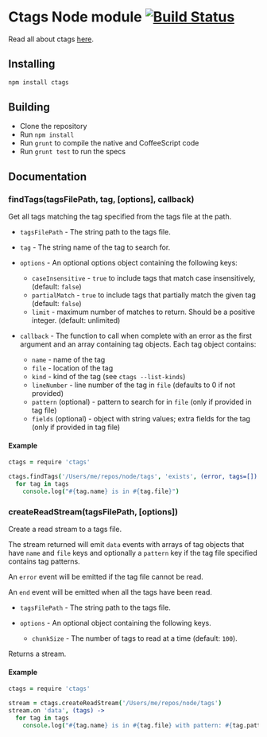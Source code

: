 # Ctags Node module [![Build Status](https://travis-ci.org/atom/node-ctags.png)](https://travis-ci.org/atom/node-ctags)

Read all about ctags [here](http://ctags.sourceforge.net/).

## Installing

```sh
npm install ctags
```

## Building
  * Clone the repository
  * Run `npm install`
  * Run `grunt` to compile the native and CoffeeScript code
  * Run `grunt test` to run the specs

## Documentation

### findTags(tagsFilePath, tag, [options], callback)

Get all tags matching the tag specified from the tags file at the path.

* `tagsFilePath` - The string path to the tags file.

* `tag` - The string name of the tag to search for.

* `options` - An optional options object containing the following keys:

  * `caseInsensitive` - `true` to include tags that match case insensitively,
    (default: `false`)
  * `partialMatch` - `true` to include tags that partially match the given tag
    (default: `false`)
  * `limit` - maximum number of matches to return. Should be a positive integer.
    (default: unlimited)

* `callback` - The function to call when complete with an error as the first
             argument and an array containing tag objects. Each tag object contains:

  * `name` - name of the tag
  * `file` - location of the tag
  * `kind` - kind of the tag (see `ctags --list-kinds`)
  * `lineNumber` - line number of the tag in `file` (defaults to 0 if not provided)
  * `pattern` (optional) - pattern to search for in `file` (only if provided in tag file)
  * `fields` (optional) - object with string values; extra fields for the tag (only if provided in tag file)

#### Example

```coffeescript
ctags = require 'ctags'

ctags.findTags('/Users/me/repos/node/tags', 'exists', (error, tags=[]) ->
  for tag in tags
    console.log("#{tag.name} is in #{tag.file}")
```

### createReadStream(tagsFilePath, [options])

Create a read stream to a tags file.

The stream returned will emit `data` events with arrays of tag objects
that have `name` and `file` keys and optionally a `pattern` key if the tag file
specified contains tag patterns.

An `error` event will be emitted if the tag file cannot be read.

An `end` event will be emitted when all the tags have been read.

* `tagsFilePath` - The string path to the tags file.

* `options` - An optional object containing the following keys.

  * `chunkSize` - The number of tags to read at a time (default: `100`).

Returns a stream.
#### Example

```coffeescript
ctags = require 'ctags'

stream = ctags.createReadStream('/Users/me/repos/node/tags')
stream.on 'data', (tags) ->
  for tag in tags
    console.log("#{tag.name} is in #{tag.file} with pattern: #{tag.pattern}")
```
